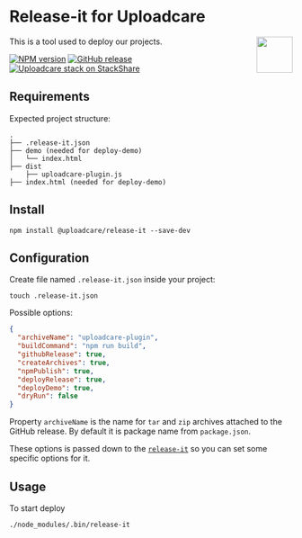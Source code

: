 # Release-it for Uploadcare

<a href="https://uploadcare.com/?utm_source=github&utm_campaign=uploadcare-ckeditor">
    <img align="right" width="64" height="64"
         src="https://ucarecdn.com/2f4864b7-ed0e-4411-965b-8148623aa680/uploadcare-logo-mark.svg"
         alt="">
</a>

This is a tool used to deploy our projects.

[![NPM version][npm-img]][npm-url]
[![GitHub release][badge-release-img]][badge-release-url]&nbsp;
[![Uploadcare stack on StackShare][badge-stack-img]][badge-stack-url]

## Requirements

Expected project structure:

```
.
├── .release-it.json
├── demo (needed for deploy-demo)
│   └── index.html
├── dist
    ├── uploadcare-plugin.js
├── index.html (needed for deploy-demo)
```

## Install

```
npm install @uploadcare/release-it --save-dev
```

## Configuration

Create file named `.release-it.json` inside your project:

```
touch .release-it.json
```

Possible options:
```json
{
  "archiveName": "uploadcare-plugin",
  "buildCommand": "npm run build",
  "githubRelease": true,
  "createArchives": true,
  "npmPublish": true,
  "deployRelease": true,
  "deployDemo": true,
  "dryRun": false
}
```

Property `archiveName` is the name for `tar` and `zip` archives attached to the GitHub release. By default it is package name from `package.json`.

These options is passed down to the [`release-it`][release-it] so you can set some specific options for it.

## Usage

To start deploy

```
./node_modules/.bin/release-it
```

[release-it]: https://github.com/webpro/release-it
[badge-release-img]: https://img.shields.io/github/release/uploadcare/uploadcare-release-it.svg
[badge-release-url]: https://github.com/uploadcare/uploadcare-release-it/releases
[badge-stack-img]: https://img.shields.io/badge/tech-stack-0690fa.svg?style=flat
[badge-stack-url]: https://stackshare.io/uploadcare/stacks/
[npm-img]: http://img.shields.io/npm/v/uploadcare-release-it.svg
[npm-url]: https://www.npmjs.org/package/uploadcare-release-it
